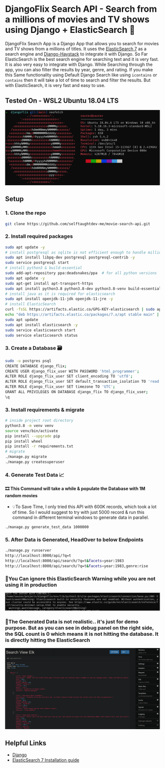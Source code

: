 # DjangoFlix Search API - Search from a millions of movies and TV shows using Django + ElasticSearch 🚀

DjangoFlix Search App is a Django App that allows you to search for movies and TV shows from a millions of titles. It uses the [ElasticSearch 7](https://www.elastic.co/) as a search engine and [Django-Haystack](https://django-haystack.readthedocs.io/en/latest/) to integrate it with Django. So Far ElasticSearch is the best search engine for searching text and it is very fast. It is also very easy to integrate with Django. While Searching through the app, you can also filter the results by year, genre, and rating. If you make this Same functionality using
Default Django Search like using `icontains` or `contains` then it will take a lot of time to search and filter the results. But with ElasticSearch, it is very fast and easy to use.

## Tested On - WSL2 Ubuntu 18.04 LTS

![Ubuntu](./assets/images/ubuntu.png)

## Setup

### 1. Clone the repo

```bash
git clone https://github.com/selftaughtdev-me/movie-search-api.git
```

### 2. Install required packages

```bash
sudo apt update -y
# install postgresql as sqlite is not efficient enough to handle millions of records
sudo apt install libpq-dev postgresql postgresql-contrib -y
sudo service postgresql start
# install python3 & build-essential
sudo add-apt-repository ppa:deadsnakes/ppa  # for all python versions
sudo apt update -y
sudo apt-get install apt-transport-https
sudo apt install python3.8 python3.8-dev python3.8-venv build-essential -y
# install java as it is required for elasticsearch
sudo apt install openjdk-11-jdk openjdk-11-jre -y
# install ElasticSearch
curl -fsSL https://artifacts.elastic.co/GPG-KEY-elasticsearch | sudo apt-key add -
echo "deb https://artifacts.elastic.co/packages/7.x/apt stable main" | sudo tee -a /etc/apt/sources.list.d/elastic-7.x.list
sudo apt update
sudo apt install elasticsearch -y
sudo service elasticsearch start
sudo service elasticsearch status
```

### 3. Create a Database 🗃️

```bash
sudo -u postgres psql
CREATE DATABASE django_flix;
CREATE USER django_flix_user WITH PASSWORD 'html_programmer';
ALTER ROLE django_flix_user SET client_encoding TO 'utf8';
ALTER ROLE django_flix_user SET default_transaction_isolation TO 'read committed';
ALTER ROLE django_flix_user SET timezone TO 'UTC';
GRANT ALL PRIVILEGES ON DATABASE django_flix TO django_flix_user;
\q
```

### 3. Install requirements & migrate

```bash
# inside project root directory
python3.8 -m venv venv
source venv/bin/activate
pip install --upgrade pip
pip install wheel
pip install -r requirements.txt
# migrate
./manage.py migrate
./manage.py createsuperuser
```

### 4. Generate Test Data 📈

#### 🎞️ This Command will take a while & populate the Database with 1M random movies

- 💡To Save Time, I only tried this API with 600K records, which took a lot of time. So I would suggest to try with just 5000 record & run this command in different terminal windows to generate data in parallel.

```bash
./manage.py generate_test_data 1000000
```

### 5. After Data is Generated, HeadOver to below Endpoints

```bash
./manage.py runserver
http://localhost:8000/api/?q=t
http://localhost:8000/api/search/?q=t&facets=year:1983
http://localhost:8000/api/search/?q=t&facets=year:1983,genre:rise
```

### 📌You Can ignore this ElasticSearch Warning while you are not using it in production

![ElasticSearch Warning](./assets/images/warning.png)

### 📌The Generated Data is not realistic.. it's just for demo purpose. But as you can see in debug panel on the right side, the SQL count is 0 which means it is not hitting the database. It is directly hitting the ElasticSearch

![Generated Data](./assets/images/api.png)

## Helpful Links

- [Django](https://www.djangoproject.com/)
- [ElasticSearch 7 Installation guide](https://www.digitalocean.com/community/tutorials/how-to-install-and-configure-elasticsearch-on-ubuntu-20-04)
